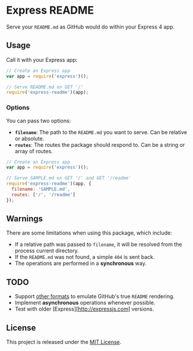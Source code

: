 # Express README

Serve your `README.md` as GitHub would do within your Express 4 app.


## Usage

Call it with your Express app:

```js
// Create an Express app
var app = require('express')();

// Serve README.md on GET '/'
require('express-readme')(app);
```

### Options

You can pass two options:

* **`filename`**: The path to the `README.md` you want to serve. Can be relative
  or absolute.
* **`routes`**: The routes the package should respond to. Can be a string or
  array of routes.

```js
// Create an Express app
var app = require('express')();

// Serve SAMPLE.md on GET '/' and GET '/readme'
require('express-readme')(app, {
  filename: 'SAMPLE.md',
  routes: ['/', '/readme']
});
```


## Warnings

There are some limitations when using this package, which include:

* If a relative path was passed to `filename`, it will be resolved from the
  process current directory.
* If the `README.md` was not found, a simple `404` is sent back.
* The operations are performed in a **synchronous** way.


## TODO

* Support [other formats](https://github.com/github/markup) to emulate GitHub's
  true `README` rendering.
* Implement **asynchronous** operations whenever possible.
* Test with older [Express][http://expressjs.com] versions.


## License

This project is released under the [MIT License](LICENSE.txt).
